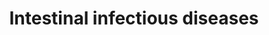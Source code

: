 ---
authors:
- ReactomeTeam
description: Gastroenteritis, also known as infectious diarrhea, is an inflammatory
  disease of the stomach and small intestine caused by infections by viruses, bacteria,
  parasites and fungi. Signs and symptoms include diarrhea, vomiting, abdominal pain,
  fever, lack of energy, and dehydration. Gastroenteritis is usually an acute and
  self-limiting disease that does not require medication but the preferred method
  of treatment is oral rehydration therapy. Enterotoxigenic Escherichia coli (ETEC)
  is one of the leading bacterial causes of gastroenteritis worldwide (Kopic & Geibel
  2010, Gonzales-Siles & Sjoling 2016).  View original pathway at [http://www.reactome.org/PathwayBrowser/#DIAGRAM=8942233
  Reactome].
last-edited: 2021-01-25
organisms:
- Homo sapiens
redirect_from:
- /index.php/Pathway:WP4103
- /instance/WP4103
schema-jsonld:
- '@context': https://schema.org/
  '@id': https://wikipathways.github.io/pathways/WP4103.html
  '@type': Dataset
  creator:
    '@type': Organization
    name: WikiPathways
  description: Gastroenteritis, also known as infectious diarrhea, is an inflammatory
    disease of the stomach and small intestine caused by infections by viruses, bacteria,
    parasites and fungi. Signs and symptoms include diarrhea, vomiting, abdominal
    pain, fever, lack of energy, and dehydration. Gastroenteritis is usually an acute
    and self-limiting disease that does not require medication but the preferred method
    of treatment is oral rehydration therapy. Enterotoxigenic Escherichia coli (ETEC)
    is one of the leading bacterial causes of gastroenteritis worldwide (Kopic & Geibel
    2010, Gonzales-Siles & Sjoling 2016).  View original pathway at [http://www.reactome.org/PathwayBrowser/#DIAGRAM=8942233
    Reactome].
  keywords:
  - GUCY2C trimer
  - PDZD3
  - GUCY2C trimer:sta1
  - 'sta1 '
  - 'GUCY2C '
  - sta1
  license: CC0
  name: Intestinal infectious diseases
seo: CreativeWork
title: Intestinal infectious diseases
wpid: WP4103
---